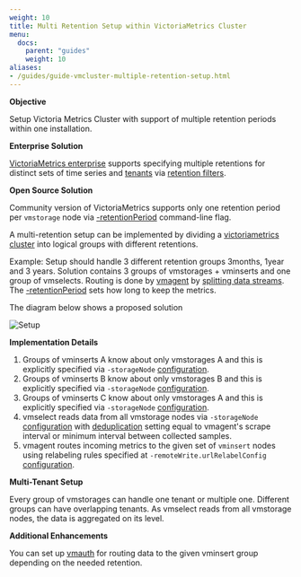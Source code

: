 ```yaml
---
weight: 10
title: Multi Retention Setup within VictoriaMetrics Cluster
menu:
  docs:
    parent: "guides"
    weight: 10
aliases:
- /guides/guide-vmcluster-multiple-retention-setup.html
---
```

**Objective**

Setup Victoria Metrics Cluster with support of multiple retention periods within one installation.

**Enterprise Solution**

[VictoriaMetrics enterprise](../enterprise.md) supports specifying multiple retentions
for distinct sets of time series and [tenants](../Cluster-VictoriaMetrics.md#multitenancy)
via [retention filters](../Cluster-VictoriaMetrics.md#retention-filters).

**Open Source Solution**

Community version of VictoriaMetrics supports only one retention period per `vmstorage` node via [-retentionPeriod](../#retention) command-line flag.

A multi-retention setup can be implemented by dividing a [victoriametrics cluster](../Cluster-VictoriaMetrics.md) into logical groups with different retentions.

Example:
Setup should handle 3 different retention groups 3months, 1year and 3 years.
Solution contains 3 groups of vmstorages + vminserts and one group of vmselects. Routing is done by [vmagent](../vmagent.md)
by [splitting data streams](../vmagent.md#splitting-data-streams-among-multiple-systems).
The [-retentionPeriod](../#retention) sets how long to keep the metrics.

The diagram below shows a proposed solution

![Setup](guide-vmcluster-multiple-retention-setup.webp)

**Implementation Details**

1. Groups of vminserts A know about only vmstorages A and this is explicitly specified via `-storageNode` [configuration](../Cluster-VictoriaMetrics.md#cluster-setup).
1. Groups of vminserts B know about only vmstorages B and this is explicitly specified via `-storageNode` [configuration](../Cluster-VictoriaMetrics.md#cluster-setup).
1. Groups of vminserts C know about only vmstorages A and this is explicitly specified via `-storageNode` [configuration](../Cluster-VictoriaMetrics.md#cluster-setup).
1. vmselect reads data from all vmstorage nodes via `-storageNode` [configuration](../Cluster-VictoriaMetrics.md#cluster-setup)
   with [deduplication](../Cluster-VictoriaMetrics.md#deduplication) setting equal to vmagent's scrape interval or minimum interval between collected samples.
1. vmagent routes incoming metrics to the given set of `vminsert` nodes using relabeling rules specified at `-remoteWrite.urlRelabelConfig` [configuration](../vmagent.md#relabeling).

**Multi-Tenant Setup**

Every group of vmstorages can handle one tenant or multiple one. Different groups can have overlapping tenants. As vmselect reads from all vmstorage nodes, the data is aggregated on its level.

**Additional Enhancements**

You can set up [vmauth](../vmauth.md) for routing data to the given vminsert group depending on the needed retention.
